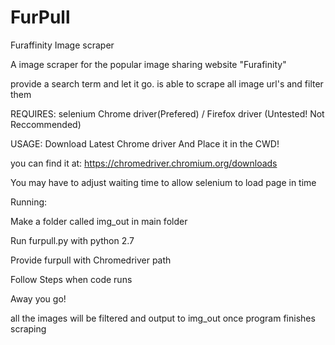 # FurPull
Furaffinity Image scraper

A image scraper for the popular image sharing website "Furafinity"

provide a search term and let it go.
is able to scrape all image url's and filter them

REQUIRES:
selenium
Chrome driver(Prefered) / Firefox driver (Untested! Not Reccommended)

USAGE:
Download Latest Chrome driver And Place it in the CWD!

you can find it at: https://chromedriver.chromium.org/downloads

You may have to adjust waiting time to allow selenium to load page in time


Running:

Make a folder called img_out in main folder

Run furpull.py with python 2.7

Provide furpull with Chromedriver path

Follow Steps when code runs

Away you go!

all the images will be filtered and output to img_out once program finishes scraping

